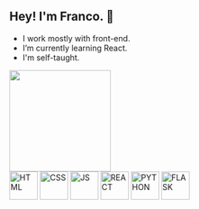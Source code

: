 ## Hey! I'm Franco. 👋

- I work mostly with front-end.
- I’m currently learning React.
- I'm self-taught.

<div>
  <img height="180em" src="https://github-readme-stats.vercel.app/api?username=TheWhoozer&show_icons=true&theme=gruvbox&include_all_comits=true&count_private=true"/>
</div>


<div>
  <img width="50" alt="HTML" src="https://cdn.jsdelivr.net/gh/devicons/devicon/icons/html5/html5-original-wordmark.svg" />
  <img width="50" alt="CSS" src="https://cdn.jsdelivr.net/gh/devicons/devicon/icons/css3/css3-original-wordmark.svg" />
  <img width="50" alt="JS" src="https://cdn.jsdelivr.net/gh/devicons/devicon/icons/javascript/javascript-original.svg" />
  <img width="50" alt="REACT" src="https://cdn.jsdelivr.net/gh/devicons/devicon/icons/react/react-original-wordmark.svg" />
  <img width="50" alt="PYTHON" src="https://cdn.jsdelivr.net/gh/devicons/devicon/icons/python/python-original-wordmark.svg" />
  <img width="50" alt="FLASK" src="https://cdn.jsdelivr.net/gh/devicons/devicon/icons/flask/flask-original.svg" />
</div>
